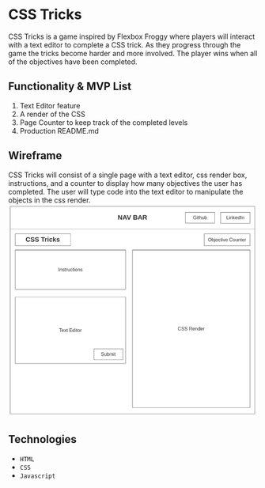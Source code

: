 # **CSS Tricks**
CSS Tricks is a game inspired by Flexbox Froggy where players will interact 
with a text editor to complete a CSS trick. As they progress through the game 
the tricks become harder and more involved. The player wins when all of the 
objectives have been completed. 

## **Functionality & MVP List**
1. Text Editor feature 
2. A render of the CSS 
3. Page Counter to keep track of the completed levels
4. Production README.md

## **Wireframe**
CSS Tricks will consist of a single page with a text editor, css render box, 
instructions, and a counter to display how many objectives the user has 
completed. The user will type code into the text editor to manipulate the 
objects in the css render. 
![](assets/wireframe.png)

## **Technologies**
* `HTML`
* `CSS`
* `Javascript`
